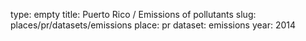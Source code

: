 type: empty
title: Puerto Rico / Emissions of pollutants
slug: places/pr/datasets/emissions
place: pr
dataset: emissions
year: 2014
